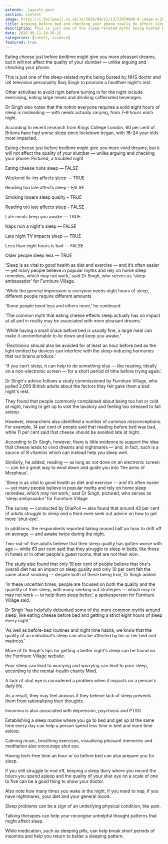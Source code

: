 ```yaml
---
extends: _layouts.post
section: content
image: https://i.dailymail.co.uk/1s/2020/09/11/13/33054046-0-image-a-26_1599826677404.jpg 
title: Arguing before bed and checking your phone really do affect sleep - unlike cheese and daytime naps 
description: This is just one of the sleep-related myths being busted by NHS doctor and UK television personality Ranj Singh to promote a healthier nights rest. 
date: 2020-09-11-14-26-25 
categories: [latest, science] 
featured: true 
--- 
```

Eating cheese just before bedtime might give you more pleasant dreams, but it will not affect the quality of your slumber — unlike arguing and checking your phone.

This is just one of the sleep-related myths being busted by NHS doctor and UK television personality Ranj Singh to promote a healthier night's rest.

Other activities to avoid right before turning in for the night include exercising, eating large meals and drinking caffeinated beverages. 

Dr Singh also notes that the notion everyone requires a solid eight hours of sleep is misleading — with needs actually varying, from 7–9 hours each night.

According to recent research from Kings College London, 60 per cent of Britons have had worse sleep since lockdown began, with 16–24 year olds most impacted. 

Eating cheese just before bedtime might give you more vivid dreams, but it will not affect the quality of your slumber — unlike arguing and checking your phone. Pictured, a troubled night



Eating cheese ruins sleep — FALSE

Weekend lie-ins affects sleep — TRUE 

Reading too late affects sleep – FALSE

Smoking lowers sleep quality – TRUE 

Reading too late affects sleep – FALSE 

Late meals keep you awake — TRUE 

Naps ruin a night's sleep — FALSE 

Late night TV impacts sleep — TRUE

Less than eight hours is bad — FALSE

Older people sleep less — TRUE 

'Sleep is as vital to good health as diet and exercise — and it’s often easier — yet many people believe in popular myths and rely on home sleep remedies, which may not work,' said Dr Singh, who serves as 'sleep ambassador' for Furniture Village.

'While the general impression is everyone needs eight hours of sleep, different people require different amounts

'Some people need less and others more,' he continued. 

'The common myth that eating cheese effects sleep actually has no impact at all and in reality may be associated with more pleasant dreams.'

'While having a small snack before bed is usually fine, a large meal can make it uncomfortable to lie down and keep you awake.'

'Electronics should also be avoided for at least an hour before bed as the light emitted by devices can interfere with the sleep-inducing hormones that our brains produce.'

'If you can’t sleep, it can help to do something else — like reading, ideally on a non-electronic screen — for a short period of time before trying again.'

Dr Singh's advice follows a study commissioned by Furniture Village, who polled 2,000 British adults about the factors they felt gave them a bad night's rest.

They found that people commonly complained about being too hot or cold at night, having to get up to visit the lavatory and feeling too stressed to fall asleep. 

However, researchers also identified a number of common misconceptions. For example, 14 per cent of people said that reading before bed was bad, while 11 per cent said that cheese should be avoided late at night.

According to Dr Singh, however, there is little evidence to support the idea that cheese leads to vivid dreams and nightmares — and, in fact, such is a source of B vitamins which can instead help you sleep well.

Similarly, he added, reading — as long as not done on an electronic screen — can be a great way to wind down and guide you into 'the arms of Morpheus'. 

'Sleep is as vital to good health as diet and exercise — and it’s often easier — yet many people believe in popular myths and rely on home sleep remedies, which may not work,' said Dr Singh, pictured, who serves as 'sleep ambassador' for Furniture Village

The survey — conducted by OnePoll — also found that around 43 per cent of adults struggle to sleep and a third even seek out advice on how to get more 'shut-eye'.

In additions, the respondents reported taking around half an hour to drift off on average — and awake twice during the night.

Two-out-of-five adults believe that their sleep quality has gotten worse with age — while 63 per cent said that they struggle to sleep in beds, like those in hotels or in other people's guest rooms, that are not their won. 

The study also found that only 19 per cent of people believe that one's overall diet has an impact on sleep quality and only 10 per cent felt the same about smoking — despite both of these being true, Dr Singh added. 

'In these uncertain times, people are focused on both the quality and the quantity of their sleep, with many seeking out strategies — which may or may not work — to help them sleep better,' a spokesperson for Furniture Village said.

Dr Singh 'has helpfully debunked some of the more common myths around sleep, like eating cheese before bed and getting a strict eight hours of sleep every night.'

'As well as before-bed routines and night time habits, we know that the quality of an individual's sleep can also be affected by his or her bed and mattress.'

More of Dr Singh's tips for getting a better night's sleep can be found on the Furniture Village website.

Poor sleep can lead to worrying and worrying can lead to poor sleep, according to the mental-health charity Mind.

A lack of shut eye is considered a problem when it impacts on a person's daily life.

As a result, they may feel anxious if they believe lack of sleep prevents them from rationalising their thoughts.

Insomnia is also associated with depression, psychosis and PTSD.

Establishing a sleep routine where you go to bed and get up at the same time every day can help a person spend less time in bed and more time asleep.

Calming music, breathing exercises, visualising pleasant memories and meditation also encourage shut eye. 

Having tech-free time an hour or so before bed can also prepare you for sleep. 

If you still struggle to nod off, keeping a sleep diary where you record the hours you spend asleep and the quality of your shut eye on a scale of one to five can be a good thing to show your doctor.

Also note how many times you wake in the night, if you need to nap, if you have nightmares, your diet and your general mood.

Sleep problems can be a sign of an underlying physical condition, like pain.

Talking therapies can help your recongise unhelpful thought patterns that might affect sleep.

While medication, such as sleeping pills, can help break short periods of insomnia and help you return to better a sleeping pattern. 



